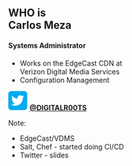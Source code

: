 ## WHO is<br/>Carlos Meza

#### Systems Administrator
* Works on the EdgeCast CDN at<br/>Verizon Digital Media Services
* Configuration Management

![twitter button](img/twitter.svg) <!-- .element style="box-shadow:none;height:.75em; border:0; vertical-align:text-top" -->
**[@DIGITALR00TS](https://twitter.com/digitalr00ts)<!-- .element style="color:lightgreen;font-size:.75em" -->**

Note:
* EdgeCast/VDMS
* Salt, Chef - started doing CI/CD
* Twitter - slides
